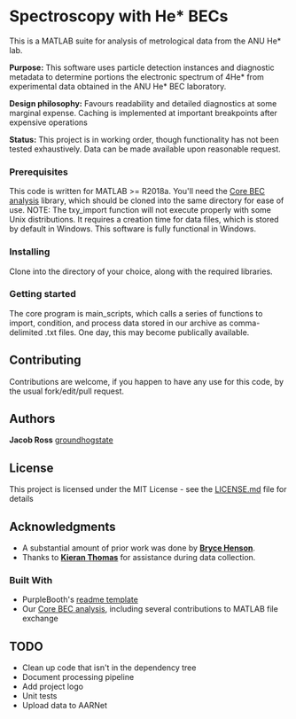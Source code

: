 # Spectroscopy with He* BECs

This is a MATLAB suite for analysis of metrological data from the ANU He* lab.

**Purpose:**
This software uses particle detection instances and diagnostic metadata to determine portions the electronic spectrum of 4He\* from experimental data obtained in the ANU He\* BEC laboratory.

**Design philosophy:**
Favours readability and detailed diagnostics at some marginal expense.
Caching is implemented at important breakpoints after expensive operations

**Status:** This project is in working order, though functionality has not been tested exhaustively. Data can be made available upon reasonable request.


### Prerequisites

This code is written for MATLAB >= R2018a.
You'll need the [Core BEC analysis](https://github.com/brycehenson/Core_BEC_Analysis) library, which should be cloned into the same directory for ease of use.
NOTE: The txy_import function will not execute properly with some Unix distributions. It requires a creation time for data files, which is stored by default in Windows. This software is fully functional in Windows. 

### Installing

Clone into the directory of your choice, along with the required libraries.

### Getting started

The core program is main_scripts, which calls a series of functions to import, condition, and process data stored in our archive as comma-delimited .txt files. One day, this may become publically available.

## Contributing

Contributions are welcome, if you happen to have any use for this code, by the usual fork/edit/pull request.

## Authors

**Jacob Ross** [groundhogstate](https://github.com/groundhogstate)

## License

This project is licensed under the MIT License - see the [LICENSE.md](LICENSE.md) file for details

## Acknowledgments

* A substantial amount of prior work was done by [**Bryce Henson**](https://github.com/brycehenson).
* Thanks to [**Kieran Thomas**](https:/github.com/KF-Thomas) for assistance during data collection.

### Built With
* PurpleBooth's [readme template](https://gist.github.com/PurpleBooth/109311bb0361f32d87a2)
* Our [Core BEC analysis](https://github.com/brycehenson/Core_BEC_Analysis), including several contributions to MATLAB file exchange


## TODO

* Clean up code that isn't in the dependency tree
* Document processing pipeline
* Add project logo
* Unit tests
* Upload data to AARNet
